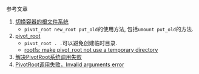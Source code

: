 参考文章


1. [切换容器的根文件系统](https://osh-2020.github.io/lab-4/pivot_root/)
    - `pivot_root new_root put_old`的使用方法, 包括`umount put_old`的方法.
2. [pivot_root](https://zhuanlan.zhihu.com/p/101096040)
    - `pivot_root . .`可以避免创建临时目录.
    - [rootfs: make pivot_root not use a temporary directory](https://github.com/opencontainers/runc/commit/f8e6b5af5e120ab7599885bd13a932d970ccc748)
3. [解决PivotRoot系统调用失败](https://github.com/iamwwcposts/articles/issues/2)
4. [PivotRoot调用失败，Invalid arguments error](https://github.com/iamwwc/wwcdocker/issues/3)